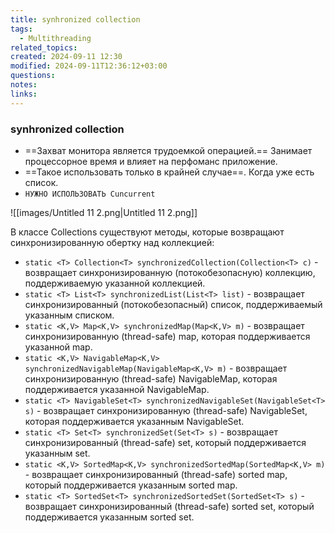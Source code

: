 ```yaml
---
title: synhronized collection
tags:
  - Multithreading
related_topics: 
created: 2024-09-11 12:30
modified: 2024-09-11T12:36:12+03:00
questions: 
notes: 
links: 
---
```

### synhronized collection

- ==Захват монитора является трудоемкой операцией.== Занимает процессорное время и влияет на перфоманс приложение.
- ==Такое использовать только в крайней случае==. Когда уже есть список.
- `НУЖНО ИСПОЛЬЗОВАТЬ Cuncurrent`

![[images/Untitled 11 2.png|Untitled 11 2.png]]

В классе Collections существуют методы, которые возвращают синхронизированную обертку над коллекцией:

- `static <T> Collection<T> synchronizedCollection(Collection<T> c)` - возвращает синхронизированную (потокобезопасную) коллекцию, поддерживаемую указанной коллекцией.
- `static <T> List<T> synchronizedList(List<T> list)` - возвращает синхронизированный (потокобезопасный) список, поддерживаемый указанным списком.
- `static <K,V> Map<K,V> synchronizedMap(Map<K,V> m)` - возвращает синхронизированную (thread-safe) map, которая поддерживается указанной map.
- `static <K,V> NavigableMap<K,V> synchronizedNavigableMap(NavigableMap<K,V> m)` - возвращает синхронизированную (thread-safe) NavigableMap, которая поддерживается указанной NavigableMap.
- `static <T> NavigableSet<T> synchronizedNavigableSet(NavigableSet<T> s)` - возвращает синхронизированную (thread-safe) NavigableSet, которая поддерживается указанным NavigableSet.
- `static <T> Set<T> synchronizedSet(Set<T> s)` - возвращает синхронизированный (thread-safe) set, который поддерживается указанным set.
- `static <K,V> SortedMap<K,V> synchronizedSortedMap(SortedMap<K,V> m)` - возвращает синхронизированный (thread-safe) sorted map, который поддерживается указанным sorted map.
- `static <T> SortedSet<T> synchronizedSortedSet(SortedSet<T> s)` - возвращает синхронизированный (thread-safe) sorted set, который поддерживается указанным sorted set.